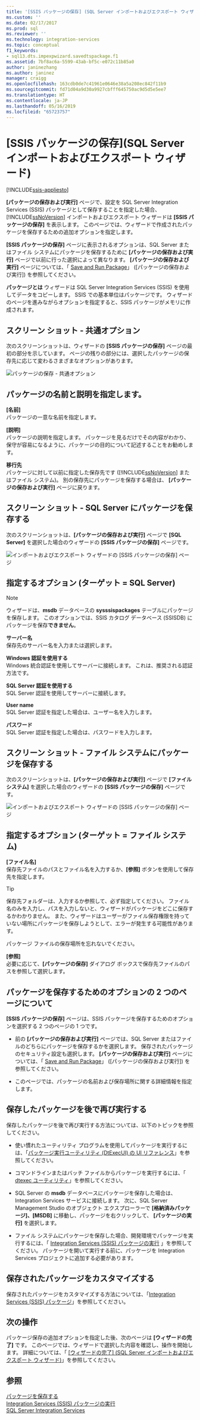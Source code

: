 ```yaml
---
title: '[SSIS パッケージの保存] (SQL Server インポートおよびエクスポート ウィザード) | Microsoft Docs'
ms.custom: ''
ms.date: 02/17/2017
ms.prod: sql
ms.reviewer: ''
ms.technology: integration-services
ms.topic: conceptual
f1_keywords:
- sql13.dts.impexpwizard.savedtspackage.f1
ms.assetid: 7bf8ac6a-5599-43ab-bf5c-e072c11b85a0
author: janinezhang
ms.author: janinez
manager: craigg
ms.openlocfilehash: 163cdb0de7c41961e0646e38a5a208ec842f11b9
ms.sourcegitcommit: fd71d04a9d30a9927cbfff645750ac9d5d5e5ee7
ms.translationtype: HT
ms.contentlocale: ja-JP
ms.lasthandoff: 05/16/2019
ms.locfileid: "65723757"
---
```

# <a name="save-ssis-package-sql-server-import-and-export-wizard"></a>[SSIS パッケージの保存]\(SQL Server インポートおよびエクスポート ウィザード)

[!INCLUDE[ssis-appliesto](../../includes/ssis-appliesto-ssvrpluslinux-asdb-asdw-xxx.md)]


  **[パッケージの保存および実行]** ページで、設定を SQL Server Integration Services (SSIS) パッケージとして保存することを指定した場合、[!INCLUDE[ssNoVersion](../../includes/ssnoversion-md.md)] インポートおよびエクスポート ウィザードは **[SSIS パッケージの保存]** を表示します。 このページでは、ウィザードで作成されたパッケージを保存するための追加オプションを指定します。  

**[SSIS パッケージの保存]** ページに表示されるオプションは、SQL Server またはファイル システムにパッケージを保存するために **[パッケージの保存および実行]** ページで以前に行った選択によって異なります。 **[パッケージの保存および実行]** ページについては、「 [Save and Run Package](../../integration-services/import-export-data/save-and-run-package-sql-server-import-and-export-wizard.md)」 ([パッケージの保存および実行]) を参照してください。
 
**パッケージとは** ウィザードは SQL Server Integration Services (SSIS) を使用してデータをコピーします。 SSIS での基本単位はパッケージです。 ウィザードのページを進みながらオプションを指定すると、SSIS パッケージがメモリに作成されます。

## <a name="screen-shot---common-options"></a>スクリーン ショット - 共通オプション
次のスクリーンショットは、ウィザードの **[SSIS パッケージの保存]** ページの最初の部分を示しています。 ページの残りの部分には、選択したパッケージの保存先に応じて変わるさまざまなオプションがあります。

![パッケージの保存 - 共通オプション](../../integration-services/import-export-data/media/save-package-common-options.png)

## <a name="provide-a-name-and-description-for-the-package"></a>パッケージの名前と説明を指定します。  
 **[名前]**  
 パッケージの一意な名前を指定します。  
  
 **[説明]**  
 パッケージの説明を指定します。 パッケージを見るだけでその内容がわかり、保守が容易になるように、パッケージの目的について記述することをお勧めします。  
  
 **移行先**  
 パッケージに対して以前に指定した保存先です ([!INCLUDE[ssNoVersion](../../includes/ssnoversion-md.md)] またはファイル システム)。 別の保存先にパッケージを保存する場合は、 **[パッケージの保存および実行]** ページに戻ります。

## <a name="screen-shot---save-the-package-in-sql-server"></a>スクリーン ショット - SQL Server にパッケージを保存する

 次のスクリーンショットは、**[パッケージの保存および実行]** ページで **[SQL Server]** を選択した場合のウィザードの **[SSIS パッケージの保存]** ページです。 
  
![インポートおよびエクスポート ウィザードの [SSIS パッケージの保存] ページ](../../integration-services/import-export-data/media/save-package2.png "インポートおよびエクスポート ウィザードの [SSIS パッケージの保存] ページ")  

## <a name="options-to-specify-target--sql-server"></a>指定するオプション (ターゲット = SQL Server) 

 > [!NOTE]
 > ウィザードは、**msdb** データベースの **sysssispackages** テーブルにパッケージを保存します。 このオプションでは、SSIS カタログ データベース (SSISDB) にパッケージを保存**できません**。  
 
 **サーバー名**  
 保存先のサーバー名を入力または選択します。  
   
 **Windows 認証を使用する**  
Windows 統合認証を使用してサーバーに接続します。 これは、推奨される認証方法です。  
  
 **SQL Server 認証を使用する**  
SQL Server 認証を使用してサーバーに接続します。  
  
 **User name**  
SQL Server 認証を指定した場合は、ユーザー名を入力します。  
  
 **パスワード**  
SQL Server 認証を指定した場合は、パスワードを入力します。  
    
## <a name="screen-shot---save-the-package-in-the-file-system"></a>スクリーン ショット - ファイル システムにパッケージを保存する
 
次のスクリーンショットは、**[パッケージの保存および実行]** ページで **[ファイル システム]** を選択した場合のウィザードの **[SSIS パッケージの保存]** ページです。 
  
![インポートおよびエクスポート ウィザードの [SSIS パッケージの保存] ページ](../../integration-services/import-export-data/media/save-package1.png "インポートおよびエクスポート ウィザードの [SSIS パッケージの保存] ページ")  

## <a name="options-to-specify-target--file-system"></a>指定するオプション (ターゲット = ファイル システム)

 **[ファイル名]**  
 保存先ファイルのパスとファイル名を入力するか、**[参照]** ボタンを使用して保存先を指定します。  
  
> [!TIP]
> 保存先フォルダーは、入力するか参照して、必ず指定してください。 ファイル名のみを入力し、パスを入力しないと、ウィザードがパッケージをどこに保存するかわかりません。 また、ウィザードはユーザーがファイル保存権限を持っていない場所にパッケージを保存しようとして、エラーが発生する可能性があります。  
>   
>  パッケージ ファイルの保存場所を忘れないでください。  
  
 **[参照]**  
 必要に応じて、**[パッケージの保存]** ダイアログ ボックスで保存先ファイルのパスを参照して選択します。  

## <a name="about-the-two-pages-of-options-for-saving-the-package"></a>パッケージを保存するためのオプションの 2 つのページについて  
 **[SSIS パッケージの保存]** ページは、SSIS パッケージを保存するためのオプションを選択する 2 つのページの 1 つです。  
  
-   前の **[パッケージの保存および実行]** ページでは、SQL Server またはファイルのどちらにパッケージを保存するかを選択します。 保存されたパッケージのセキュリティ設定も選択します。 **[パッケージの保存および実行]** ページについては、「 [Save and Run Package](../../integration-services/import-export-data/save-and-run-package-sql-server-import-and-export-wizard.md)」 ([パッケージの保存および実行]) を参照してください。  
  
-   このページでは、パッケージの名前および保存場所に関する詳細情報を指定します。  
 
## <a name="run-the-saved-package-again-later"></a>保存したパッケージを後で再び実行する  
 保存したパッケージを後で再び実行する方法については、以下のトピックを参照してください。  
  
-   使い慣れたユーティリティ プログラムを使用してパッケージを実行するには、「[パッケージ実行ユーティリティ (DtExecUI) の UI リファレンス](../../integration-services/packages/execute-package-utility-dtexecui-ui-reference.md)」を参照してください。  
  
-   コマンドラインまたはバッチ ファイルからパッケージを実行するには、「 [dtexec ユーティリティ](../../integration-services/packages/dtexec-utility.md)」を参照してください。  
  
-   SQL Server の **msdb** データベースにパッケージを保存した場合は、Integration Services サービスに接続します。 次に、SQL Server Management Studio のオブジェクト エクスプローラーで **[格納済みパッケージ]、[MSDB]** に移動し、パッケージを右クリックして、 **[パッケージの実行]** を選択します。

-   ファイル システムにパッケージを保存した場合、開発環境でパッケージを実行するには、「 [Integration Services (SSIS) パッケージの実行](../../integration-services/packages/run-integration-services-ssis-packages.md) 」を参照してください。 パッケージを開いて実行する前に、パッケージを Integration Services プロジェクトに追加する必要があります。  

## <a name="customize-the-saved-package"></a>保存されたパッケージをカスタマイズする  
 保存されたパッケージをカスタマイズする方法については、「[Integration Services (SSIS) パッケージ](../../integration-services/integration-services-ssis-packages.md)」を参照してください。  
  
## <a name="whats-next"></a>次の操作  
 パッケージ保存の追加オプションを指定した後、次のページは **[ウィザードの完了]** です。 このページでは、ウィザードで選択した内容を確認し、操作を開始します。 詳細については、「 [[ウィザードの完了] (SQL Server インポートおよびエクスポート ウィザード)](../../integration-services/import-export-data/complete-the-wizard-sql-server-import-and-export-wizard.md)」を参照してください。  
 
## <a name="see-also"></a>参照  
[パッケージを保存する](../../integration-services/save-packages.md)  
[Integration Services (SSIS) パッケージの実行](../../integration-services/packages/run-integration-services-ssis-packages.md)  
[SQL Server Integration Services](../../integration-services/sql-server-integration-services.md)
 
 
